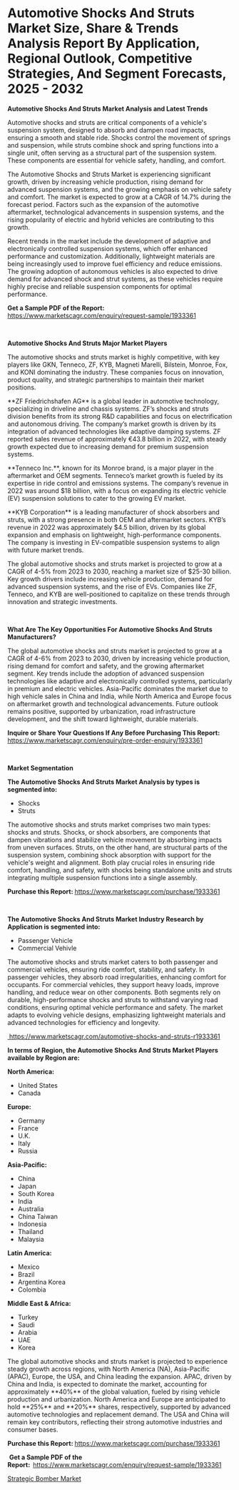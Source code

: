 <p><h1>Automotive Shocks And Struts Market Size, Share & Trends Analysis Report By Application, Regional Outlook, Competitive Strategies, And Segment Forecasts, 2025 - 2032</h1></p><p><strong>Automotive Shocks And Struts Market Analysis and Latest Trends</strong></p>
<p><p>Automotive shocks and struts are critical components of a vehicle's suspension system, designed to absorb and dampen road impacts, ensuring a smooth and stable ride. Shocks control the movement of springs and suspension, while struts combine shock and spring functions into a single unit, often serving as a structural part of the suspension system. These components are essential for vehicle safety, handling, and comfort.</p><p>The Automotive Shocks and Struts Market is experiencing significant growth, driven by increasing vehicle production, rising demand for advanced suspension systems, and the growing emphasis on vehicle safety and comfort. The market is expected to grow at a CAGR of 14.7% during the forecast period. Factors such as the expansion of the automotive aftermarket, technological advancements in suspension systems, and the rising popularity of electric and hybrid vehicles are contributing to this growth.</p><p>Recent trends in the market include the development of adaptive and electronically controlled suspension systems, which offer enhanced performance and customization. Additionally, lightweight materials are being increasingly used to improve fuel efficiency and reduce emissions. The growing adoption of autonomous vehicles is also expected to drive demand for advanced shock and strut systems, as these vehicles require highly precise and reliable suspension components for optimal performance.</p></p>
<p><strong>Get a Sample PDF of the Report:&nbsp;</strong> <a href="https://www.marketscagr.com/enquiry/request-sample/1933361?utm_campaign=1166&utm_medium=2&utm_source=Github&utm_content=ia&utm_term=22012025&utm_id=automotive-shocks-and-struts">https://www.marketscagr.com/enquiry/request-sample/1933361</a></p>
<p>&nbsp;</p>
<p><strong>Automotive Shocks And Struts Major Market Players</strong></p>
<p><p>The automotive shocks and struts market is highly competitive, with key players like GKN, Tenneco, ZF, KYB, Magneti Marelli, Bilstein, Monroe, Fox, and KONI dominating the industry. These companies focus on innovation, product quality, and strategic partnerships to maintain their market positions.</p><p>**ZF Friedrichshafen AG** is a global leader in automotive technology, specializing in driveline and chassis systems. ZF’s shocks and struts division benefits from its strong R&D capabilities and focus on electrification and autonomous driving. The company’s market growth is driven by its integration of advanced technologies like adaptive damping systems. ZF reported sales revenue of approximately €43.8 billion in 2022, with steady growth expected due to increasing demand for premium suspension systems.</p><p>**Tenneco Inc.**, known for its Monroe brand, is a major player in the aftermarket and OEM segments. Tenneco’s market growth is fueled by its expertise in ride control and emissions systems. The company’s revenue in 2022 was around $18 billion, with a focus on expanding its electric vehicle (EV) suspension solutions to cater to the growing EV market.</p><p>**KYB Corporation** is a leading manufacturer of shock absorbers and struts, with a strong presence in both OEM and aftermarket sectors. KYB’s revenue in 2022 was approximately $4.5 billion, driven by its global expansion and emphasis on lightweight, high-performance components. The company is investing in EV-compatible suspension systems to align with future market trends.</p><p>The global automotive shocks and struts market is projected to grow at a CAGR of 4-5% from 2023 to 2030, reaching a market size of $25-30 billion. Key growth drivers include increasing vehicle production, demand for advanced suspension systems, and the rise of EVs. Companies like ZF, Tenneco, and KYB are well-positioned to capitalize on these trends through innovation and strategic investments.</p></p>
<p>&nbsp;</p>
<p><strong>What Are The Key Opportunities For Automotive Shocks And Struts Manufacturers?</strong></p>
<p><p>The global automotive shocks and struts market is projected to grow at a CAGR of 4-6% from 2023 to 2030, driven by increasing vehicle production, rising demand for comfort and safety, and the growing aftermarket segment. Key trends include the adoption of advanced suspension technologies like adaptive and electronically controlled systems, particularly in premium and electric vehicles. Asia-Pacific dominates the market due to high vehicle sales in China and India, while North America and Europe focus on aftermarket growth and technological advancements. Future outlook remains positive, supported by urbanization, road infrastructure development, and the shift toward lightweight, durable materials.</p></p>
<p><strong>Inquire or Share Your Questions If Any Before Purchasing This Report:</strong> <a href="https://www.marketscagr.com/enquiry/pre-order-enquiry/1933361?utm_campaign=1166&utm_medium=2&utm_source=Github&utm_content=ia&utm_term=22012025&utm_id=automotive-shocks-and-struts">https://www.marketscagr.com/enquiry/pre-order-enquiry/1933361</a></p>
<p>&nbsp;</p>
<p><strong>Market Segmentation</strong></p>
<p><strong>The Automotive Shocks And Struts Market Analysis by types is segmented into:</strong></p>
<p><ul><li>Shocks</li><li>Struts</li></ul></p>
<p><p>The automotive shocks and struts market comprises two main types: shocks and struts. Shocks, or shock absorbers, are components that dampen vibrations and stabilize vehicle movement by absorbing impacts from uneven surfaces. Struts, on the other hand, are structural parts of the suspension system, combining shock absorption with support for the vehicle's weight and alignment. Both play crucial roles in ensuring ride comfort, handling, and safety, with shocks being standalone units and struts integrating multiple suspension functions into a single assembly.</p></p>
<p><strong>Purchase this Report:&nbsp;</strong><a href="https://www.marketscagr.com/purchase/1933361?utm_campaign=1166&utm_medium=2&utm_source=Github&utm_content=ia&utm_term=22012025&utm_id=automotive-shocks-and-struts">https://www.marketscagr.com/purchase/1933361</a></p>
<p>&nbsp;</p>
<p><strong>The Automotive Shocks And Struts Market Industry Research by Application is segmented into:</strong></p>
<p><ul><li>Passenger Vehicle</li><li>Commercial Vehivle</li></ul></p>
<p><p>The automotive shocks and struts market caters to both passenger and commercial vehicles, ensuring ride comfort, stability, and safety. In passenger vehicles, they absorb road irregularities, enhancing comfort for occupants. For commercial vehicles, they support heavy loads, improve handling, and reduce wear on other components. Both segments rely on durable, high-performance shocks and struts to withstand varying road conditions, ensuring optimal vehicle performance and safety. The market adapts to evolving vehicle designs, emphasizing lightweight materials and advanced technologies for efficiency and longevity.</p></p>
<p><a href="https://www.marketscagr.com/automotive-shocks-and-struts-r1933361?utm_campaign=1166&utm_medium=2&utm_source=Github&utm_content=ia&utm_term=22012025&utm_id=automotive-shocks-and-struts">&nbsp;https://www.marketscagr.com/automotive-shocks-and-struts-r1933361</a></p>
<p><strong>In terms of Region, the Automotive Shocks And Struts Market Players available by Region are:</strong></p>
<p>
    <p> <strong> North America: </strong>
        <ul>
            <li>United States</li>
            <li>Canada</li>
        </ul>
        </p> 
    <p> <strong> Europe: </strong>
        <ul>
            <li>Germany</li>
            <li>France</li>
            <li>U.K.</li>
            <li>Italy</li>
            <li>Russia</li>
        </ul>
        </p> 
    <p> <strong> Asia-Pacific: </strong>
        <ul>
            <li>China</li>
            <li>Japan</li>
            <li>South Korea</li>
            <li>India</li>
            <li>Australia</li>
            <li>China Taiwan</li>
            <li>Indonesia</li>
            <li>Thailand</li>
            <li>Malaysia</li>
        </ul>
        </p> 
    <p> <strong> Latin America: </strong>
        <ul>
            <li>Mexico</li>
            <li>Brazil</li>
            <li>Argentina Korea</li>
            <li>Colombia</li>
        </ul>
        </p> 
    <p> <strong> Middle East & Africa: </strong>
        <ul>
            <li>Turkey</li>
            <li>Saudi</li>
            <li>Arabia</li>
            <li>UAE</li>
            <li>Korea</li>
        </ul>
    </p>
    </p>
<p><p>The global automotive shocks and struts market is projected to experience steady growth across regions, with North America (NA), Asia-Pacific (APAC), Europe, the USA, and China leading the expansion. APAC, driven by China and India, is expected to dominate the market, accounting for approximately **40%** of the global valuation, fueled by rising vehicle production and urbanization. North America and Europe are anticipated to hold **25%** and **20%** shares, respectively, supported by advanced automotive technologies and replacement demand. The USA and China will remain key contributors, reflecting their strong automotive industries and consumer bases.</p></p>
<p><strong>Purchase this Report: </strong><a href="https://www.marketscagr.com/purchase/1933361?utm_campaign=1166&utm_medium=2&utm_source=Github&utm_content=ia&utm_term=22012025&utm_id=automotive-shocks-and-struts">https://www.marketscagr.com/purchase/1933361</a></p>
<p>&nbsp;<strong>Get a Sample PDF of the Report:&nbsp;&nbsp;</strong><a href="https://www.marketscagr.com/enquiry/request-sample/1933361?utm_campaign=1166&utm_medium=2&utm_source=Github&utm_content=ia&utm_term=22012025&utm_id=automotive-shocks-and-struts">https://www.marketscagr.com/enquiry/request-sample/1933361</a></p>
<p><strong></strong></p>
<p><p><a href="https://github.com/castoriffic/Market-Research-Report-List-5/blob/main/strategic-bomber-market.md?utm_campaign=1166&utm_medium=2&utm_source=Github&utm_content=ia&utm_term=22012025&utm_id=automotive-shocks-and-struts">Strategic Bomber Market</a></p></p>